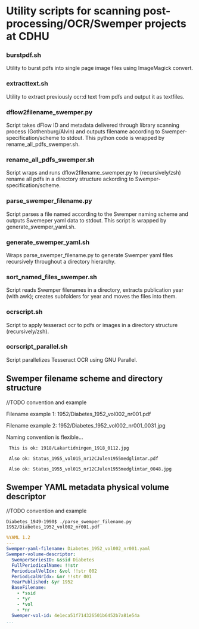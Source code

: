 # Utility scripts for scanning post-processing/OCR/Swemper projects at CDHU

### burstpdf.sh
Utility to burst pdfs into single page image files using ImageMagick convert.

### extracttext.sh
Utility to extract previously ocr:d text from pdfs and output it as textfiles.

### dflow2filename_swemper.py
Script takes dFlow ID and metadata delivered through library scanning process (Gothenburg/Alvin) and outputs filename according to Swemper-specification/scheme to stdout. This python code is wrapped by rename_all_pdfs_swemper.sh.

### rename_all_pdfs_swemper.sh
Script wraps and runs dflow2filename_swemper.py to (recursively/zsh) rename all pdfs in a directory structure ackording to Swemper-specification/scheme.

### parse_swemper_filename.py
Script parses a file named according to the Swemper naming scheme and outputs Swemeper yaml data to stdout. This script is wrapped by generate_swemper_yaml.sh.

### generate_swemper_yaml.sh
Wraps parse_swemper_filename.py to generate Swemper yaml files recursively throughout a directory hierarchy.

### sort_named_files_swemper.sh
Script reads Swemper filenames in a directory, extracts publication year (with awk); creates subfolders for year and moves the files into them.

### ocrscript.sh
Script to apply tesseract ocr to pdfs or images in a directory structure (recursively/zsh).

### ocrscript_parallel.sh
Script parallelizes Tesseract OCR using GNU Parallel.

## Swemper filename scheme and directory structure
//TODO convention and example

 Filename example 1: 1952/Diabetes_1952_vol002_nr001.pdf
 
 Filename example 2: 1952/Diabetes_1952_vol002_nr001_0031.jpg
 
 Naming convention is flexible...
 
     This is ok: 1918/Lakartidningen_1918_0112.jpg
 
     Also ok: Status_1955_vol015_nr12CJulen1955medglimtar.pdf
 
     Also ok: Status_1955_vol015_nr12CJulen1955medglimtar_0048.jpg

## Swemper YAML metadata physical volume descriptor
//TODO convention and example

```shell
Diabetes_1949-1990$ ./parse_swemper_filename.py 1952/Diabetes_1952_vol002_nr001.pdf
```

```yaml
%YAML 1.2
---
Swemper-yaml-filename: Diabetes_1952_vol002_nr001.yaml
Swemper-volume-descriptor:
  SwemperSeriesID: &ssid Diabetes
  FullPeriodicalName: !!str 
  PeriodicalVolIdx: &vol !!str 002
  PeriodicalNrIdx: &nr !!str 001
  YearPublished: &yr 1952
  BaseFilename: 
    - *ssid
    - *yr
    - *vol
    - *nr
  Swemper-vol-id: 4e1eca51f714326501b6452b7a81e54a
...
```

